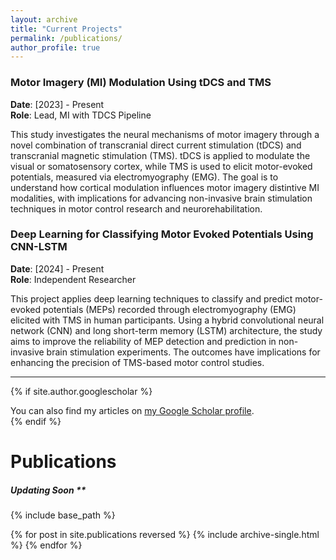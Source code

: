 ```yaml
---
layout: archive
title: "Current Projects"
permalink: /publications/
author_profile: true
---
```


### Motor Imagery (MI) Modulation Using tDCS and TMS  
**Date**: [2023] - Present  
**Role**: Lead, MI with TDCS Pipeline
<!-- **Collaborators**:    -->

This study investigates the neural mechanisms of motor imagery through a novel combination of transcranial direct current stimulation (tDCS) and transcranial magnetic stimulation (TMS). tDCS is applied to modulate the visual or somatosensory cortex, while TMS is used to elicit motor-evoked potentials, measured via electromyography (EMG). The goal is to understand how cortical modulation influences motor imagery distintive MI modalities, with implications for advancing non-invasive brain stimulation techniques in motor control research and neurorehabilitation.

### Deep Learning for Classifying Motor Evoked Potentials Using CNN-LSTM  
**Date**: [2024] - Present  
**Role**: Independent Researcher  

This project applies deep learning techniques to classify and predict motor-evoked potentials (MEPs) recorded through electromyography (EMG) elicited with TMS in human participants. Using a hybrid convolutional neural network (CNN) and long short-term memory (LSTM) architecture, the study aims to improve the reliability of MEP detection and prediction in non-invasive brain stimulation experiments. The outcomes have implications for enhancing the precision of TMS-based motor control studies.


----- 

{% if site.author.googlescholar %}
  <div class="wordwrap">You can also find my articles on <a href="{{site.author.googlescholar}}">my Google Scholar profile</a>.</div>
{% endif %}

Publications
======

##### Updating Soon **



<!-- Uncomment block below to update publications list -->
{% include base_path %}

{% for post in site.publications reversed %}
  {% include archive-single.html %}
{% endfor %}
